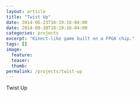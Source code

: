 ```yaml
---
layout: article
title: "Twist Up"
date: 2014-06-23T16:19:16-04:00
date: 2014-09-30T16:19:16-04:00
categories: projects
excerpt: "Kinect-like game built on a FPGA chip."
tags: []
image:
  feature:
  teaser:
  thumb:
permalink: /projects/twist-up
---
```


Twist Up


